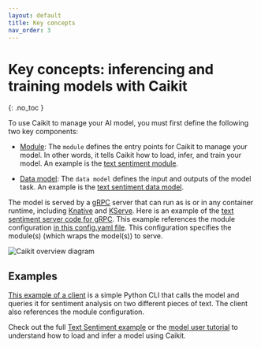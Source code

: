 ```yaml
---
layout: default
title: Key concepts
nav_order: 3
---
```


# Key concepts: inferencing and training models with Caikit
{: .no_toc }

To use Caikit to manage your AI model, you must first define the following two key components:

- [Module](https://github.com/caikit/caikit/blob/main/docs/adrs/001-module.md): The `module` defines the entry points for Caikit to manage your model. In other words, it tells Caikit how to load, infer, and train your model. An example is the [text sentiment module](https://github.com/caikit/caikit/blob/main/examples/text-sentiment/text_sentiment/runtime_model/hf_module.py).

- [Data model](https://github.com/caikit/caikit/blob/main/docs/adrs/010-data-model-definition.md): The `data model` defines the input and outputs of the model task. An example is the [text sentiment data model](https://github.com/caikit/caikit/blob/main/examples/text-sentiment/text_sentiment/data_model/classification.py).

The model is served by a [gRPC](https://grpc.io) server that can run as is or in any container runtime, including [Knative](https://knative.dev/docs/) and [KServe](https://www.kubeflow.org/docs/external-add-ons/kserve/kserve/). Here is an example of the [text sentiment server code for gRPC](https://github.com/caikit/caikit/blob/main/examples/text-sentiment/start_runtime.py). This example references the module configuration [in this config.yaml file](https://github.com/caikit/caikit/blob/main/examples/text-sentiment/models/text_sentiment/config.yml). This configuration specifies the module(s) (which wraps the model(s)) to serve.

![Caikit overview diagram](../assets/images/caikit-overview.png)

## Examples

[This example of a client](https://github.com/caikit/caikit/blob/main/examples/text-sentiment/client.py) is a simple Python CLI that calls the model and queries it for sentiment analysis on two different pieces of text. The client also references the module configuration.

Check out the full [Text Sentiment example](https://github.com/caikit/caikit/tree/main/examples/text-sentiment) or the [model user tutorial](tutorial_appdev.md) to understand how to load and infer a model using Caikit.
